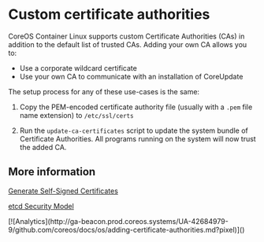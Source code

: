 # Custom certificate authorities

CoreOS Container Linux supports custom Certificate Authorities (CAs) in addition to the default list of trusted CAs. Adding your own CA allows you to:

- Use a corporate wildcard certificate
- Use your own CA to communicate with an installation of CoreUpdate

The setup process for any of these use-cases is the same:

1. Copy the PEM-encoded certificate authority file (usually with a `.pem` file name extension) to `/etc/ssl/certs`

2. Run the `update-ca-certificates` script to update the system bundle of Certificate Authorities. All programs running on the system will now trust the added CA.

## More information

[Generate Self-Signed Certificates](generate-self-signed-certificates.md)

[etcd Security Model](https://github.com/coreos/etcd/blob/master/Documentation/op-guide/security.md)

<!-- BEGIN ANALYTICS --> [![Analytics](http://ga-beacon.prod.coreos.systems/UA-42684979-9/github.com/coreos/docs/os/adding-certificate-authorities.md?pixel)]() <!-- END ANALYTICS -->